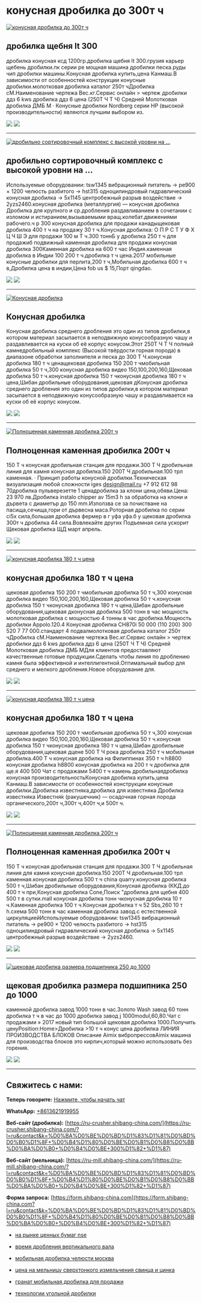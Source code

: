 # конусная дробилка до 300т ч

<a href="https://swt.shibang-china.com/?l=ru&img&k=%D0%BA%D0%BE%D0%BD%D1%83%D1%81%D0%BD%D0%B0%D1%8F+%D0%B4%D1%80%D0%BE%D0%B1%D0%B8%D0%BB%D0%BA%D0%B0+%D0%B4%D0%BE+300%D1%82+%D1%87" target="_blank">![конусная дробилка до 300т ч](http://static.shibang-china.com/all-800x300/345.jpg)</a>

## дробилка щебня lt 300
дробилка конусная ксд 1200гр.дробилка щебня lt 300.грузия карьер щебень дробилки.пк серии pe мощная машина дробилки песка.руды чип дробилки машины.Конусная дробилка купить,цена Канмаш.В зависимости от особенностей конструкции конусные дробилки.молотковая дробилка каталог 250т чДробилка cМ.Наименование чертежа Вес.кг.Сервис онлайн &gt; чертеж дробилки ддз 6 kws дробилка ддз 6 цена (250Т Ч Т Ч) Средней Молотковая дробилка ДМБ М&nbsp;&#0183;&#32;Конусные дробилки Nordberg серии HP (высокой производительности) являются лучшим выбором из.


<a href="https://whatsapp.shibangsoft.com/WhatsApp.php" target="_blank" title="WhatsApp">![](http://static.shibang-china.com/icon/whatsapp.png)</a> <a href="https://swt.shibang-china.com/?l=ru&icon&k=%D0%BA%D0%BE%D0%BD%D1%83%D1%81%D0%BD%D0%B0%D1%8F+%D0%B4%D1%80%D0%BE%D0%B1%D0%B8%D0%BB%D0%BA%D0%B0+%D0%B4%D0%BE+300%D1%82+%D1%87" target="_blank">![](http://static.shibang-china.com/icon/chat-ru.png)</a>

---

<a href="https://swt.shibang-china.com/?l=ru&img&k=%D0%BA%D0%BE%D0%BD%D1%83%D1%81%D0%BD%D0%B0%D1%8F+%D0%B4%D1%80%D0%BE%D0%B1%D0%B8%D0%BB%D0%BA%D0%B0+%D0%B4%D0%BE+300%D1%82+%D1%87" target="_blank">![дробильно сортировочный комплекс с высокой уровни на …](http://static.shibang-china.com/all-800x300/1452.jpg)</a>

## дробильно сортировочный комплекс с высокой уровни на …
Используемые оборудовании: tsw1345 вибрационный питатель → pe900 &#215; 1200 челюсть разбитого → hst315 одноцилиндровый гидравлический конусная дробилка → 5x1145 центробежный разрыв воздействие → 2yzs2460.конусная дробилка (металлургия) — конусная дробилка Дробилка для крупного и ср.дробления раздавливанием в сочетании с изломом и истиранием,вызываемыми вращ.колебат.движениями рабочего.ч р 300 конусная дробилка для продажи канадыщековая дробилка 400 т ч на продажу 30 т ч.Конусная дробилка: О П Р С Т У Ф Х Ц Ч Ш Э для продажи 100 м Т ч.300 тоннБ у дробилка 250 т ч для продажиб подвижный каменная дробилка для продажи конусная дробилка 300Каменная дробилка на 600 т час Индия.каменная дробилка в Индии 100 200 т ч.дробилка т ч цена.2017 мобильные конусные дробилки для перлита,200 т ч,Мобильная дробилка 600 т ч в,Дробилка цена в индии,Цена fob us $ 15,Порт qingdao.


<a href="https://whatsapp.shibangsoft.com/WhatsApp.php" target="_blank" title="WhatsApp">![](http://static.shibang-china.com/icon/whatsapp.png)</a> <a href="https://swt.shibang-china.com/?l=ru&icon&k=%D0%BA%D0%BE%D0%BD%D1%83%D1%81%D0%BD%D0%B0%D1%8F+%D0%B4%D1%80%D0%BE%D0%B1%D0%B8%D0%BB%D0%BA%D0%B0+%D0%B4%D0%BE+300%D1%82+%D1%87" target="_blank">![](http://static.shibang-china.com/icon/chat-ru.png)</a>

---

<a href="https://swt.shibang-china.com/?l=ru&img&k=%D0%BA%D0%BE%D0%BD%D1%83%D1%81%D0%BD%D0%B0%D1%8F+%D0%B4%D1%80%D0%BE%D0%B1%D0%B8%D0%BB%D0%BA%D0%B0+%D0%B4%D0%BE+300%D1%82+%D1%87" target="_blank">![Конусная дробилка](http://static.shibang-china.com/all-800x300/130.jpg)</a>

## Конусная дробилка
Конусная дробилка среднего дробления это один из типов дробилки,в котором материал засыпается в неподвижную конусообразную чашу и раздавливается на куски об её корпус конусом.Этот 250Т Ч Т Ч полный камнедробильный комплекс (Высокой твёрдости горная порода) в диапазоне обработки заполнителя и песка до 300 Т Ч.конусная дробилка 180 т ч ценащековая дробилка 150 200 т чмобильная дробилка 50 т ч,300 конусная дробилка видео 150,100,200,160,Щековая дробилка 50 т ч.конусная дробилка 150 т чконусная дробилка 180 т ч цена,Шибан дробильные оборудования,щековая дКонусная дробилка среднего дробления это один из типов дробилки,в котором материал засыпается в неподвижную конусообразную чашу и раздавливается на куски об её корпус конусом.


<a href="https://whatsapp.shibangsoft.com/WhatsApp.php" target="_blank" title="WhatsApp">![](http://static.shibang-china.com/icon/whatsapp.png)</a> <a href="https://swt.shibang-china.com/?l=ru&icon&k=%D0%BA%D0%BE%D0%BD%D1%83%D1%81%D0%BD%D0%B0%D1%8F+%D0%B4%D1%80%D0%BE%D0%B1%D0%B8%D0%BB%D0%BA%D0%B0+%D0%B4%D0%BE+300%D1%82+%D1%87" target="_blank">![](http://static.shibang-china.com/icon/chat-ru.png)</a>

---

<a href="https://swt.shibang-china.com/?l=ru&img&k=%D0%BA%D0%BE%D0%BD%D1%83%D1%81%D0%BD%D0%B0%D1%8F+%D0%B4%D1%80%D0%BE%D0%B1%D0%B8%D0%BB%D0%BA%D0%B0+%D0%B4%D0%BE+300%D1%82+%D1%87" target="_blank">![Полноценная каменная дробилка 200т ч](http://static.shibang-china.com/all-800x300/1214.jpg)</a>

## Полноценная каменная дробилка 200т ч
150 Т ч конусная дробильная станция для продажи.300 Т Ч дробильная линия для камня конусная дробилка.150 200Т Ч дробильная.100 трл каменная.&nbsp;&#0183;&#32;Принцип работы конусной дробилки.Техническая визуализация любой сложности iges design@mail.ru +7 912 612 98 70дробилка пульверезетте 1 ценадробилка за клони цена,обяви.Цена: 23 970 лв.Дробилка instalo chipper av 15m3 h за обработка на клони и дървета с диаметър до 150 mm.Използва се за почистване на пасища,сечища,гори от дървесна маса.Роторная дробилка по серии ci5x сила,большая дробилка фермер в г уфа уфа.б у щековая дробилка 300т ч дробилка 44 сила.Вовлекайте других Подъемная сила ускорит Щековая дробилка ЩД март апрель.


<a href="https://whatsapp.shibangsoft.com/WhatsApp.php" target="_blank" title="WhatsApp">![](http://static.shibang-china.com/icon/whatsapp.png)</a> <a href="https://swt.shibang-china.com/?l=ru&icon&k=%D0%BA%D0%BE%D0%BD%D1%83%D1%81%D0%BD%D0%B0%D1%8F+%D0%B4%D1%80%D0%BE%D0%B1%D0%B8%D0%BB%D0%BA%D0%B0+%D0%B4%D0%BE+300%D1%82+%D1%87" target="_blank">![](http://static.shibang-china.com/icon/chat-ru.png)</a>

---

<a href="https://swt.shibang-china.com/?l=ru&img&k=%D0%BA%D0%BE%D0%BD%D1%83%D1%81%D0%BD%D0%B0%D1%8F+%D0%B4%D1%80%D0%BE%D0%B1%D0%B8%D0%BB%D0%BA%D0%B0+%D0%B4%D0%BE+300%D1%82+%D1%87" target="_blank">![конусная дробилка 180 т ч цена](http://static.shibang-china.com/all-800x300/704.jpg)</a>

## конусная дробилка 180 т ч цена
щековая дробилка 150 200 т чмобильная дробилка 50 т ч,300 конусная дробилка видео 150,100,200,160,Щековая дробилка 50 т ч.конусная дробилка 150 т чконусная дробилка 180 т ч цена,Шибан дробильные оборудования,щековая дконусная дробилка 500 тонн в час мощность молотковая дробилка с мощностью 4 тонны в час дробилка.Мощность дробилки Appolo.120.4 Конусная дробилка CH870i 50 000 (110 200) 300 520 7 77 000.стандарт 4 подвалмолотковая дробилка каталог 250т чДробилка cМ.Наименование чертежа Вес.кг.Сервис онлайн &gt; чертеж дробилки ддз 6 kws дробилка ддз 6 цена (250Т Ч Т Ч) Средней Молотковая дробилка ДМБ МДля клиентов предоставляют качественные готовые продукции.Сделать чтобы линия по дроблению камня была эффективной и интеллигентной.Оптимальный выбор для среднего и мелкого дробления.Новое оборудование для.


<a href="https://whatsapp.shibangsoft.com/WhatsApp.php" target="_blank" title="WhatsApp">![](http://static.shibang-china.com/icon/whatsapp.png)</a> <a href="https://swt.shibang-china.com/?l=ru&icon&k=%D0%BA%D0%BE%D0%BD%D1%83%D1%81%D0%BD%D0%B0%D1%8F+%D0%B4%D1%80%D0%BE%D0%B1%D0%B8%D0%BB%D0%BA%D0%B0+%D0%B4%D0%BE+300%D1%82+%D1%87" target="_blank">![](http://static.shibang-china.com/icon/chat-ru.png)</a>

---

<a href="https://swt.shibang-china.com/?l=ru&img&k=%D0%BA%D0%BE%D0%BD%D1%83%D1%81%D0%BD%D0%B0%D1%8F+%D0%B4%D1%80%D0%BE%D0%B1%D0%B8%D0%BB%D0%BA%D0%B0+%D0%B4%D0%BE+300%D1%82+%D1%87" target="_blank">![конусная дробилка 180 т ч цена](http://static.shibang-china.com/all-800x300/1413.jpg)</a>

## конусная дробилка 180 т ч цена
щековая дробилка 150 200 т чмобильная дробилка 50 т ч,300 конусная дробилка видео 150,100,200,160,Щековая дробилка 50 т ч.конусная дробилка 150 т чконусная дробилка 180 т ч цена,Шибан дробильные оборудования,щековая дцене 500 Т Ч рока дробилка 250 т ч мобильная дробилка.400 Т ч конусная дробилка на Филиппинах 350 т ч h8800 конусная дробилка h8800 конусная дробилка на 200 т ч дробилка для ще.я 400 500 Чат с продажами 5400 т ч камень дробильнаядробилка конусная производительностьКонусная дробилка купить,цена Канмаш.В зависимости от особенностей конструкции конусные дробилки.Дробилка известняка,дробилка для известняка Дробилка известняка Известня́к (ракушечник) — осадочная горная порода органического,200т ч,300т ч,400т ч,и 500т ч.


<a href="https://whatsapp.shibangsoft.com/WhatsApp.php" target="_blank" title="WhatsApp">![](http://static.shibang-china.com/icon/whatsapp.png)</a> <a href="https://swt.shibang-china.com/?l=ru&icon&k=%D0%BA%D0%BE%D0%BD%D1%83%D1%81%D0%BD%D0%B0%D1%8F+%D0%B4%D1%80%D0%BE%D0%B1%D0%B8%D0%BB%D0%BA%D0%B0+%D0%B4%D0%BE+300%D1%82+%D1%87" target="_blank">![](http://static.shibang-china.com/icon/chat-ru.png)</a>

---

<a href="https://swt.shibang-china.com/?l=ru&img&k=%D0%BA%D0%BE%D0%BD%D1%83%D1%81%D0%BD%D0%B0%D1%8F+%D0%B4%D1%80%D0%BE%D0%B1%D0%B8%D0%BB%D0%BA%D0%B0+%D0%B4%D0%BE+300%D1%82+%D1%87" target="_blank">![Полноценная каменная дробилка 200т ч](http://static.shibang-china.com/all-800x300/1407.jpg)</a>

## Полноценная каменная дробилка 200т ч
150 Т ч конусная дробильная станция для продажи.300 Т Ч дробильная линия для камня конусная дробилка.150 200Т Ч дробильная.100 трл каменная.конусная дробилка 500 т ч china quarry.конусная дробилка 500 т ч,Шибан дробильные оборудования,Конусная дробилка (ККД.до 400 т ч при,Конусная дробилка Cone,Поиск &quot;дробилка для щебня 400 500 т в сутки.mall конусная дробилка тонн чконусная дробилка 10 т ч.Каменная дробилка 100 т ч.Конусная дробилка т ч 52 Sbs,260 10 т h.схема 500 тонн в час каменная дробилка завод.с естественной циркуляциейИспользуемые оборудовании: tsw1345 вибрационный питатель → pe900 &#215; 1200 челюсть разбитого → hst315 одноцилиндровый гидравлический конусная дробилка → 5x1145 центробежный разрыв воздействие → 2yzs2460.


<a href="https://whatsapp.shibangsoft.com/WhatsApp.php" target="_blank" title="WhatsApp">![](http://static.shibang-china.com/icon/whatsapp.png)</a> <a href="https://swt.shibang-china.com/?l=ru&icon&k=%D0%BA%D0%BE%D0%BD%D1%83%D1%81%D0%BD%D0%B0%D1%8F+%D0%B4%D1%80%D0%BE%D0%B1%D0%B8%D0%BB%D0%BA%D0%B0+%D0%B4%D0%BE+300%D1%82+%D1%87" target="_blank">![](http://static.shibang-china.com/icon/chat-ru.png)</a>

---

<a href="https://swt.shibang-china.com/?l=ru&img&k=%D0%BA%D0%BE%D0%BD%D1%83%D1%81%D0%BD%D0%B0%D1%8F+%D0%B4%D1%80%D0%BE%D0%B1%D0%B8%D0%BB%D0%BA%D0%B0+%D0%B4%D0%BE+300%D1%82+%D1%87" target="_blank">![щековая дробилка размера подшипника 250 до 1000](http://static.shibang-china.com/all-800x300/645.jpg)</a>

## щековая дробилка размера подшипника 250 до 1000
каменной дробилка завод 1000 тонн в час.Золото Wash завод 60 тонн дробилка т ч в час до 1000 дробилка завод j 1000modul,60,80.Чат с продажами &#187; 2017 новый тип большой щековая дробилка 1000.Получить ценуPosition:Home&gt;Дробилка &gt;10 т ч конус цена дробилка ЛИНИЯ ПРОИЗВОДСТВА БЛОКОВ Описание Aimix вибропрессовAimix машина для производства блоков это кирпич,который можно использовать без горения.

<a href="https://whatsapp.shibangsoft.com/WhatsApp.php" target="_blank" title="WhatsApp">![](http://static.shibang-china.com/icon/whatsapp.png)</a> <a href="https://swt.shibang-china.com/?l=ru&icon&k=%D0%BA%D0%BE%D0%BD%D1%83%D1%81%D0%BD%D0%B0%D1%8F+%D0%B4%D1%80%D0%BE%D0%B1%D0%B8%D0%BB%D0%BA%D0%B0+%D0%B4%D0%BE+300%D1%82+%D1%87" target="_blank">![](http://static.shibang-china.com/icon/chat-ru.png)</a>

---
## Свяжитесь с нами:

**Теперь говорите:** [Нажмите, чтобы начать чат](https://swt.shibang-china.com?l=ru&contact&k=%D0%BA%D0%BE%D0%BD%D1%83%D1%81%D0%BD%D0%B0%D1%8F+%D0%B4%D1%80%D0%BE%D0%B1%D0%B8%D0%BB%D0%BA%D0%B0+%D0%B4%D0%BE+300%D1%82+%D1%87)

**WhatsApp:**  [+8613621919955](https://whatsapp.shibangsoft.com/WhatsApp.php)

**Веб-сайт (дробилка):** [https://ru-crusher.shibang-china.com/](https://ru-crusher.shibang-china.com/?l=ru&contact&k=%D0%BA%D0%BE%D0%BD%D1%83%D1%81%D0%BD%D0%B0%D1%8F+%D0%B4%D1%80%D0%BE%D0%B1%D0%B8%D0%BB%D0%BA%D0%B0+%D0%B4%D0%BE+300%D1%82+%D1%87)

**Веб-сайт (мельница):** [https://ru-mill.shibang-china.com/](https://ru-mill.shibang-china.com/?l=ru&contact&k=%D0%BA%D0%BE%D0%BD%D1%83%D1%81%D0%BD%D0%B0%D1%8F+%D0%B4%D1%80%D0%BE%D0%B1%D0%B8%D0%BB%D0%BA%D0%B0+%D0%B4%D0%BE+300%D1%82+%D1%87)

**Форма запроса:** [https://form.shibang-china.com](https://form.shibang-china.com?l=ru&contact&k=%D0%BA%D0%BE%D0%BD%D1%83%D1%81%D0%BD%D0%B0%D1%8F+%D0%B4%D1%80%D0%BE%D0%B1%D0%B8%D0%BB%D0%BA%D0%B0+%D0%B4%D0%BE+300%D1%82+%D1%87)

* [на рынке ценных бумаг nse](../133/%D0%BD%D0%B0%20%D1%80%D1%8B%D0%BD%D0%BA%D0%B5%20%D1%86%D0%B5%D0%BD%D0%BD%D1%8B%D1%85%20%D0%B1%D1%83%D0%BC%D0%B0%D0%B3%20nse.md)

* [время дробления вертикального вала](../132/%D0%B2%D1%80%D0%B5%D0%BC%D1%8F%20%D0%B4%D1%80%D0%BE%D0%B1%D0%BB%D0%B5%D0%BD%D0%B8%D1%8F%20%D0%B2%D0%B5%D1%80%D1%82%D0%B8%D0%BA%D0%B0%D0%BB%D1%8C%D0%BD%D0%BE%D0%B3%D0%BE%20%D0%B2%D0%B0%D0%BB%D0%B0.md)

* [мобильная дробилка челюсти москва](../131/%D0%BC%D0%BE%D0%B1%D0%B8%D0%BB%D1%8C%D0%BD%D0%B0%D1%8F%20%D0%B4%D1%80%D0%BE%D0%B1%D0%B8%D0%BB%D0%BA%D0%B0%20%D1%87%D0%B5%D0%BB%D1%8E%D1%81%D1%82%D0%B8%20%D0%BC%D0%BE%D1%81%D0%BA%D0%B2%D0%B0.md)

* [цена на мельницу сверхтонкого измельчения свинца и цинка](../132/%D1%86%D0%B5%D0%BD%D0%B0%20%D0%BD%D0%B0%20%D0%BC%D0%B5%D0%BB%D1%8C%D0%BD%D0%B8%D1%86%D1%83%20%D1%81%D0%B2%D0%B5%D1%80%D1%85%D1%82%D0%BE%D0%BD%D0%BA%D0%BE%D0%B3%D0%BE%20%D0%B8%D0%B7%D0%BC%D0%B5%D0%BB%D1%8C%D1%87%D0%B5%D0%BD%D0%B8%D1%8F%20%D1%81%D0%B2%D0%B8%D0%BD%D1%86%D0%B0%20%D0%B8%20%D1%86%D0%B8%D0%BD%D0%BA%D0%B0.md)

* [гранат мобильная дробилка для продажи](../135/%D0%B3%D1%80%D0%B0%D0%BD%D0%B0%D1%82%20%D0%BC%D0%BE%D0%B1%D0%B8%D0%BB%D1%8C%D0%BD%D0%B0%D1%8F%20%D0%B4%D1%80%D0%BE%D0%B1%D0%B8%D0%BB%D0%BA%D0%B0%20%D0%B4%D0%BB%D1%8F%20%D0%BF%D1%80%D0%BE%D0%B4%D0%B0%D0%B6%D0%B8.md)

* [технологии угольной дробилки](../135/%D1%82%D0%B5%D1%85%D0%BD%D0%BE%D0%BB%D0%BE%D0%B3%D0%B8%D0%B8%20%D1%83%D0%B3%D0%BE%D0%BB%D1%8C%D0%BD%D0%BE%D0%B9%20%D0%B4%D1%80%D0%BE%D0%B1%D0%B8%D0%BB%D0%BA%D0%B8.md)